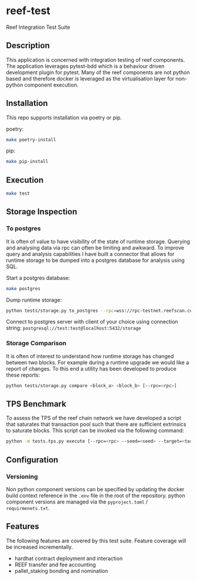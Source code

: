 # reef-test

Reef Integration Test Suite

## Description 

This application is concerned with integration testing of reef components.
The application leverages pytest-bdd which is a behaviour driven development
plugin for pytest.  Many of the reef components are not python based and therefore
docker is leveraged as the virtualisation layer for non-python component execution.

## Installation

This repo supports installation via poetry or pip.

poetry:
```bash
make poetry-install
```

pip:
```bash
make pip-install
```

## Execution

```bash
make test
```

## Storage Inspection
### To postgres
It is often of value to have visibility of the state of runtime storage.  Querying and analysing data via rpc can often 
be limiting and awkward. To improve query and analysis capabilities I have built a connector that allows for runtime 
storage to be dumped into a postgres database for analysis using SQL.  

Start a postgres database:
```bash
make postgres
```

Dump runtime storage:
```bash
python tests/storage.py to_postgres --rpc=wss://rpc-testnet.reefscan.com/ws
```

Connect to postgres server with client of your choice using connection string: 
`postgresql://test:test@localhost:5432/storage`

### Storage Comparison
It is often of interest to understand how runtime storage has changed between two
blocks.  For example during a runtime upgrade we would like a report of changes.  To this end
a utility has been developed to produce these reports:
```bash
python tests/storage.py compare <block_a> <block_b> [--rpc=<rpc>]
```

## TPS Benchmark
To assess the TPS of the reef chain network we have developed a script that saturates that transaction
pool such that there are sufficient extrinsics to saturate blocks.  This script can be
invoked via the following command:
```bash
python -m tests.tps.py execute [--rpc=<rpc> --seed=<seed> --target=<target> --tx-count=<tx> --pool-limit=<pool-limit> --mnemonic=<mnemonic> --type=<type>]
```

## Configuration
### Versioning
Non python component versions can be specified by updating the docker build context
reference in the `.env` file in the root of the repository.  python component 
versions are managed via the `pyproject.toml` / `requirmenets.txt`.

## Features

The following features are covered by this test suite.  Feature coverage will be increased incrementally.

- hardhat contract deployment and interaction
- REEF transfer and fee accounting
- pallet_staking bonding and nomination
